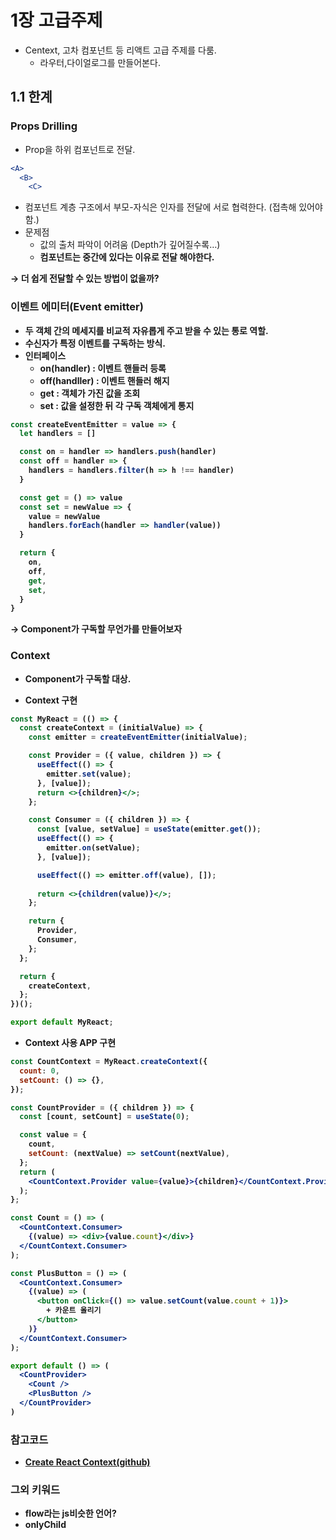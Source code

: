 # 1장 고급주제

- Centext, 고차 컴포넌트 등 리액트 고급 주제를 다룸.
    - 라우터,다이얼로그를 만들어본다.

## 1.1 한계

### Props Drilling

- Prop을 하위 컴포넌트로 전달.

```jsx
<A>
  <B>
    <C>
```

- 컴포넌트 계층 구조에서 부모-자식은 인자를 전달에 서로 협력한다. (접촉해 있어야함.)
- 문제점
    - 값의 출처 파악이 어려움 (Depth가 깊어질수록…)
    - <B> 컴포넌트는 중간에 있다는 이유로 전달 해야한다.

**→ 더 쉽게 전달할 수 있는 방법이 없을까?**

### 이벤트 에미터(Event emitter)

- 두 객체 간의 메세지를 비교적 자유롭게 주고 받을 수 있는 통로 역할.
- 수신자가 특정 이벤트를 구독하는 방식.
- 인터페이스
    - on(handler) : 이벤트 핸들러 등록
    - off(handller) : 이벤트 핸들러 해지
    - get : 객체가 가진 값을 조회
    - set : 값을 설정한 뒤 각 구독 객체에게 통지

```jsx
const createEventEmitter = value => {
  let handlers = []

  const on = handler => handlers.push(handler)
  const off = handler => {
    handlers = handlers.filter(h => h !== handler)
  }

  const get = () => value
  const set = newValue => {
    value = newValue
    handlers.forEach(handler => handler(value))
  }

  return {
    on,
    off,
    get,
    set,
  }
}
```

→ Component가 구독할 무언가를 만들어보자

### Context

- Component가 구독할 대상.

- Context 구현
```jsx
const MyReact = (() => {
  const createContext = (initialValue) => {
    const emitter = createEventEmitter(initialValue);

    const Provider = ({ value, children }) => {
      useEffect(() => {
        emitter.set(value);
      }, [value]);
      return <>{children}</>;
    };

    const Consumer = ({ children }) => {
      const [value, setValue] = useState(emitter.get());
      useEffect(() => {
        emitter.on(setValue);
      }, [value]);

      useEffect(() => emitter.off(value), []);
      
      return <>{children(value)}</>;
    };

    return {
      Provider,
      Consumer,
    };
  };

  return {
    createContext,
  };
})();

export default MyReact;
```

- Context 사용 APP 구현

```jsx
const CountContext = MyReact.createContext({
  count: 0,
  setCount: () => {},
});

const CountProvider = ({ children }) => {
  const [count, setCount] = useState(0);

  const value = {
    count,
    setCount: (nextValue) => setCount(nextValue),
  };
  return (
    <CountContext.Provider value={value}>{children}</CountContext.Provider>
  );
};

const Count = () => (
  <CountContext.Consumer>
    {(value) => <div>{value.count}</div>}
  </CountContext.Consumer>
);

const PlusButton = () => (
  <CountContext.Consumer>
    {(value) => (
      <button onClick={() => value.setCount(value.count + 1)}>
        + 카운트 올리기
      </button>
    )}
  </CountContext.Consumer>
);

export default () => (
  <CountProvider>
    <Count />
    <PlusButton />
  </CountProvider>
)
```

### 참고코드

- [Create React Context(github)](https://github.com/jamiebuilds/create-react-context/blob/master/src/implementation.js)


### 그외 키워드

- flow라는 js비슷한 언어?
- onlyChild